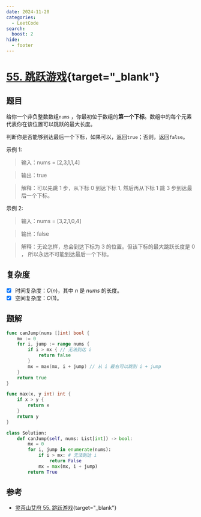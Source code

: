 ```yaml
---
date: 2024-11-20
categories:
  - LeetCode
search:
  boost: 2
hide:
  - footer
---
```


# [55. 跳跃游戏](https://leetcode.cn/problems/jump-game/description){target="_blank"}

## 题目

给你一个非负整数数组`nums` ，你最初位于数组的**第一个下标**。数组中的每个元素代表你在该位置可以跳跃的最大长度。

判断你是否能够到达最后一个下标，如果可以，返回`true`；否则，返回`false`。

示例 1:

> 输入：nums = [2,3,1,1,4]

> 输出：true

> 解释：可以先跳 1 步，从下标 0 到达下标 1, 然后再从下标 1 跳 3 步到达最后一个下标。

示例 2:

> 输入：nums = [3,2,1,0,4]

> 输出：false

> 解释：无论怎样，总会到达下标为 3 的位置。但该下标的最大跳跃长度是 0 ， 所以永远不可能到达最后一个下标。

## 复杂度

- [x] 时间复杂度：$O(n)$，其中 $n$ 是 $nums$ 的长度。
- [x] 空间复杂度：$O(1)$。

## 题解

```go title="Go"
func canJump(nums []int) bool {
    mx := 0
    for i, jump := range nums {
        if i > mx { // 无法到达 i
            return false
        }
        mx = max(mx, i + jump) // 从 i 最右可以跳到 i + jump
    }
    return true
}

func max(x, y int) int {
    if x > y {
        return x
    }
    return y
}
```

```python title="Python"
class Solution:
    def canJump(self, nums: List[int]) -> bool:
        mx = 0
        for i, jump in enumerate(nums):
            if i > mx: # 无法到达 i
                return False
            mx = max(mx, i + jump)
        return True
```

## 参考
- [灵茶山艾府 55. 跳跃游戏](https://leetcode.cn/problems/jump-game/solutions/2798996/liang-chong-li-jie-fang-shi-wei-hu-zui-y-q67s/){target="_blank"}

